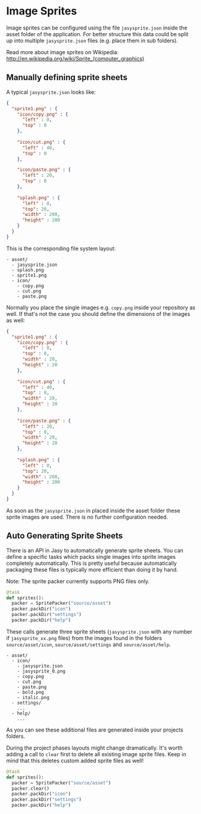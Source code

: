 # Image Sprites

Image sprites can be configured using the file `jasysprite.json` inside the asset folder of the application. For better structure this data could be split up into multiple `jasysprite.json` files (e.g. place them in sub folders).

Read more about image sprites on Wikipedia: http://en.wikipedia.org/wiki/Sprite_(computer_graphics)

## Manually defining sprite sheets

A typical `jasysprite.json` looks like:

```json
{
  "sprite1.png" : {
    "icon/copy.png" : {
      "left" : 0,
      "top" : 0
    },
    
    "icon/cut.png" : {
      "left" : 40,
      "top" : 0
    },

    "icon/paste.png" : {
      "left" : 20,
      "top" : 0
    },
    
    "splash.png" : {
      "left" : 0,
      "top": 20,
      "width" : 200,
      "height" : 200
    }
  }
}
```

This is the corresponding file system layout:

```
- asset/
  - jasysprite.json
  - splash.png
  - sprite1.png
  - icon/
    - copy.png
    - cut.png
    - paste.png
```

Normally you place the single images e.g. `copy.png` inside your repository as well. If that's not the case you should define the dimensions of the images as well:

```json
{
  "sprite1.png" : {
    "icon/copy.png" : {
      "left" : 0,
      "top" : 0,
      "width" : 20,
      "height" : 20
    },
    
    "icon/cut.png" : {
      "left" : 40,
      "top" : 0,
      "width" : 20,
      "height" : 20
    },
    
    "icon/paste.png" : {
      "left" : 20,
      "top" : 0,
      "width" : 20,
      "height" : 20
    },
    
    "splash.png" : {
      "left" : 0,
      "top": 20,
      "width" : 200,
      "height" : 200
    }
  }
}
```

As soon as the `jasysprite.json` in placed inside the asset folder these sprite images are used. There is no further configuration needed.

## Auto Generating Sprite Sheets

There is an API in Jasy to automatically generate sprite sheets. You can define a specific tasks which packs single images into sprite images completely automatically. This is pretty useful because automatically packaging these files is typically more efficient than doing it by hand.

Note: The sprite packer currently supports PNG files only.

```python
@task
def sprites():
  packer = SpritePacker("source/asset")
  packer.packDir("icon")
  packer.packDir("settings")
  packer.packDir("help")
```

These calls generate three sprite sheets (`jasysprite.json` with any number if `jasysprite_xx.png` files) from the images found in the folders `source/asset/icon`, `source/asset/settings` and `source/asset/help`. 

``` 
- asset/
  - icon/
    - jasysprite.json
    - jasysprite_0.png
    - copy.png
    - cut.png
    - paste.png
    - bold.png
    - italic.png
  - settings/
    ...
  - help/
    ...
``` 

As you can see these additional files are generated inside your projects folders.

During the project phases layouts might change dramatically. It's worth adding a call to `clear` first to delete all existing image sprite files. Keep in mind that this deletes custom added sprite files as well!

```python
@task
def sprites():
  packer = SpritePacker("source/asset")
  packer.clear()
  packer.packDir("icon")
  packer.packDir("settings")
  packer.packDir("help")
```

